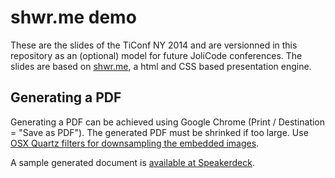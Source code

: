# shwr.me demo

These are the slides of the TiConf NY 2014 and are versionned in this repository as an (optional) model for future JoliCode conferences. The slides are based on [shwr.me](http://shwr.me), a html and CSS based presentation engine.

## Generating a PDF

Generating a PDF can be achieved using Google Chrome (Print / Destination = "Save as PDF"). The generated PDF must be shrinked if too large. Use [OSX Quartz filters for downsampling the embedded images](http://meyerweb.com/eric/thoughts/2010/02/25/better-pdf-file-size-reduction-in-os-x/).

A sample generated document is [available at Speakerdeck](https://speakerdeck.com/xavierlacot/monitor-your-app-a-complete-panel-of-titanium-monitoring-solutions).

